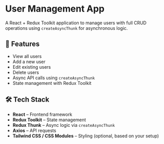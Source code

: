 # User Management App

A React + Redux Toolkit application to manage users with full CRUD operations using `createAsyncThunk` for asynchronous logic.

## 🚀 Features

- View all users
- Add a new user
- Edit existing users
- Delete users
- Async API calls using `createAsyncThunk`
- State management with Redux Toolkit

## 🛠️ Tech Stack

- **React** – Frontend framework
- **Redux Toolkit** – State management
- **Redux Thunk** – Async logic via `createAsyncThunk`
- **Axios** – API requests
- **Tailwind CSS / CSS Modules** – Styling (optional, based on your setup)

